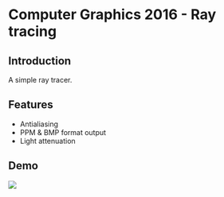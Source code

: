 # Computer Graphics 2016 - Ray tracing
## Introduction
A simple ray tracer.

## Features
- Antialiasing
- PPM & BMP format output
- Light attenuation

## Demo
<img src="https://github.com/VoidChen/CG_ray-tracing/blob/demo/output.bmp">
